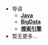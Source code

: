 * 导读
    * [**Java**](/study/Java/README)
    * [**BigData**](/study/BigData/README.md)
	* [**搜索引擎**](/study/搜索引擎/README.md)
* 暂无更多...
